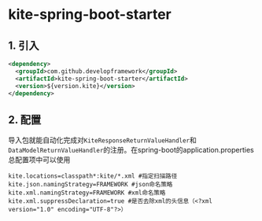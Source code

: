 # kite-spring-boot-starter

## 1. 引入

```xml
<dependency>
  <groupId>com.github.developframework</groupId>
  <artifactId>kite-spring-boot-starter</artifactId>
  <version>${version.kite}</version>
</dependency>
```

## 2. 配置

导入包就能自动化完成对`KiteResponseReturnValueHandler`和`DataModelReturnValueHandler`的注册。在spring-boot的application.properties总配置项中可以使用

```properties
kite.locations=classpath*:kite/*.xml #指定扫描路径
kite.json.namingStrategy=FRAMEWORK #json命名策略
kite.xml.namingStrategy=FRAMEWORK #xml命名策略
kite.xml.suppressDeclaration=true #是否去除xml的头信息（<?xml version="1.0" encoding="UTF-8"?>）
```

